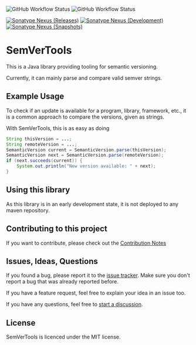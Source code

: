 ![GitHub Workflow Status](https://img.shields.io/github/workflow/status/eldoriarpg/semvertools/Verify%20state?style=for-the-badge&label=Build)
![GitHub Workflow Status](https://img.shields.io/github/workflow/status/eldoriarpg/semvertools/Publish%20to%20Nexus?style=for-the-badge&label=Publish)

[![Sonatype Nexus (Releases)](https://img.shields.io/nexus/maven-releases/de.eldoria/semvertools?label=Release&logo=Release&server=https%3A%2F%2Feldonexus.de&style=for-the-badge)][nexus_releases]
[![Sonatype Nexus (Development)](https://img.shields.io/nexus/maven-dev/de.eldoria/semvertools?label=DEV&logo=Release&server=https%3A%2F%2Feldonexus.de&style=for-the-badge)][nexus_dev]
[![Sonatype Nexus (Snapshots)](https://img.shields.io/nexus/s/de.eldoria/semvertools?color=orange&label=Snapshot&server=https%3A%2F%2Feldonexus.de&style=for-the-badge)][nexus_snapshots]


# SemVerTools

This is a Java library providing tooling for semantic versioning.

Currently, it can mainly parse and compare valid semver strings.

## Example Usage

To check if an update is available for a program, library, framework, etc.,
it is a common approach to compare the versions, given as strings.

With SemVerTools, this is as easy as doing

```java
String thisVersion = ...;
String remoteVersion = ...;
SemanticVersion current = SemanticVersion.parse(thisVersion);
SemanticVersion next = SemanticVersion.parse(remoteVersion);
if (next.succeeds(current)) {
    System.out.println("New version available: " + next);
}
```

## Using this library

As this library is in an early development state, it is not deployed to any maven repository.

## Contributing to this project

If you want to contribute, please check out the [Contribution Notes](CONTRIBUTING.md)

## Issues, Ideas, Questions

If you found a bug, please report it to the [issue tracker](https://github.com/eldoriarpg/SemVerTools/issues).
Make sure you don't report a bug that was already reported before.

If you have a feature request, feel free to explain your idea in an issue too.

If you have any questions, feel free to [start a discussion](https://github.com/eldoriarpg/SemVerTools/discussions/new).

## License

SemVerTools is licenced under the MIT license.

[nexus_releases]: https://eldonexus.de/#browse/browse:maven-releases:de%2Feldoria%2Fsemvertools
[nexus_snapshots]: https://eldonexus.de/#browse/browse:maven-snapshots:de%2Feldoria%2Fsemvertools
[nexus_dev]: https://eldonexus.de/#browse/browse:maven-dev:de%2Feldoria%2Fsemvertools
